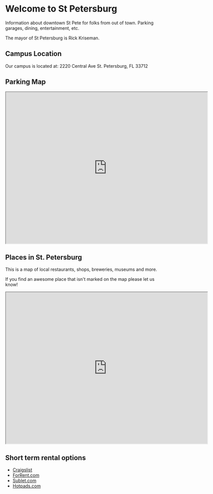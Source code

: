 # Welcome to St Petersburg

Information about downtown St Pete for folks from out of town. Parking garages, dining, entertainment, etc.

The mayor of St Petersburg is Rick Kriseman.

## Campus Location

Our campus is located at:
2220 Central Ave
St. Petersburg, FL 33712

## Parking Map

<iframe src="https://www.google.com/maps/d/u/3/embed?mid=1kPO8ZSzBwbTIN1961cqPOn_bwTaYi005" width="640" height="480"></iframe>

## Places in St. Petersburg

This is a map of local restaurants, shops, breweries, museums and more.

If you find an awesome place that isn't marked on the map please let us know!

<iframe src="https://www.google.com/maps/d/embed?mid=1FsyLcfrneO-jCshwqDhlUW4FiAEDvTis" width="640" height="480"></iframe>

## Short term rental options

- [Craigslist](http://bit.ly/rentals-craigslist)
- [ForRent.com](http://bit.ly/ForRent-Tampabay)
- [Sublet.com](https://www.sublet.com/town_rentals/centralwestfl-pinellasstpetersburg/stpetersburg_rentals.asp)
- [Hotpads.com](https://hotpads.com/2027-1st-ave-n-saint-petersburg-fl-33713-tu2w7t/2/pad?border=false&lat=27.7687&lon=-82.6582&z=15)

